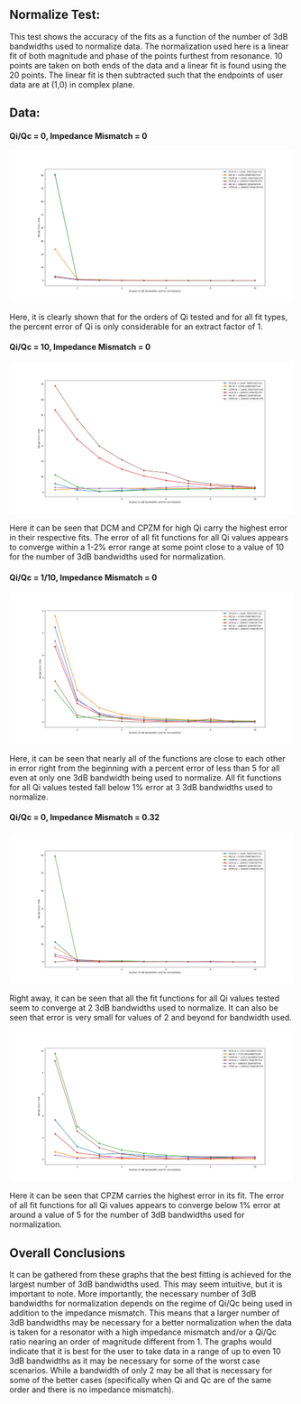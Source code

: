 ## Normalize Test:

This test shows the accuracy of the fits as a function of the number of 3dB bandwidths used to normalize data. The normalization used here is a linear fit of both
magnitude and phase of the points furthest from resonance. 10 points are taken on both ends of the data and a linear fit is found using the 20 points.
The linear fit is then subtracted such that the endpoints of user data are at (1,0) in complex plane.

## Data:

#### Qi/Qc = 0, Impedance Mismatch = 0

![alt text](https://raw.githubusercontent.com/Boulder-Cryogenic-Quantum-Testbed/measurement/master/Resfit/circuit_simulation_results/normalize/L%3D0_Qc0.png)

Here, it is clearly shown that for the orders of Qi tested and for all fit types, the percent error of Qi is only considerable for an extract factor of 1.

#### Qi/Qc = 10, Impedance Mismatch = 0

![alt text](https://raw.githubusercontent.com/Boulder-Cryogenic-Quantum-Testbed/measurement/master/Resfit/circuit_simulation_results/normalize/L%3D0_Qc1.png)

Here it can be seen that DCM and CPZM for high Qi carry the highest error in their respective fits. The error of all fit functions for all Qi values appears to
converge within a 1-2% error range at some point close to a value of 10 for the number of 3dB bandwidths used for normalization.

#### Qi/Qc = 1/10, Impedance Mismatch = 0

![alt text](https://raw.githubusercontent.com/Boulder-Cryogenic-Quantum-Testbed/measurement/master/Resfit/circuit_simulation_results/normalize/L%3D0_Qc-1.png)

Here, it can be seen that nearly all of the functions are close to each other in error right from the beginning with a percent error of less than 5 for all even at
only one 3dB bandwidth being used to normalize. All fit functions for all Qi values tested fall below 1% error at 3 3dB bandwidths used to normalize.

#### Qi/Qc = 0, Impedance Mismatch = 0.32

![alt text](https://raw.githubusercontent.com/Boulder-Cryogenic-Quantum-Testbed/measurement/master/Resfit/circuit_simulation_results/normalize/L%3D1_Qc0.png)

Right away, it can be seen that all the fit functions for all Qi values tested seem to converge at 2 3dB bandwidths used to normalize. It can also be seen that
error is very small for values of 2 and beyond for bandwidth used.

![alt text](https://raw.githubusercontent.com/Boulder-Cryogenic-Quantum-Testbed/measurement/master/Resfit/circuit_simulation_results/normalize/L%3D1_Qc1.png)

Here it can be seen that CPZM carries the highest error in its fit. The error of all fit functions for all Qi values appears to converge below 1% error at around
a value of 5 for the number of 3dB bandwidths used for normalization.

## Overall Conclusions

It can be gathered from these graphs that the best fitting is achieved for the largest number of 3dB bandwidths used. This may seem intuitive, but it is important to note.
More importantly, the necessary number of 3dB bandwidths for normalization depends on the regime of Qi/Qc being used in addition to the impedance mismatch. This means that
a larger number of 3dB bandwidths may be necessary for a better normalization when the data is taken for a resonator with a high impedance mismatch and/or a Qi/Qc ratio
nearing an order of magnitude different from 1. The graphs would indicate that it is best for the user to take data in a range of up to even 10 3dB bandwidths as it may be
necessary for some of the worst case scenarios. While a bandwidth of only 2 may be all that is necessary for some of the better cases (specifically when Qi and Qc are of the
same order and there is no impedance mismatch).
